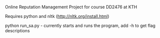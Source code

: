 Online Reputation Management
Project for course DD2476 at KTH

Requires python and nltk (http://nltk.org/install.html)

python run_sa.py - currently starts and runs the program, add -h to get flag descriptions
